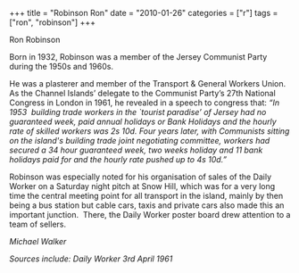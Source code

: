 +++
title = "Robinson Ron"
date = "2010-01-26"
categories = ["r"]
tags = ["ron", "robinson"]
+++

Ron Robinson

Born in 1932, Robinson was a member of the Jersey Communist Party during the 1950s and 1960s.

He was a plasterer and member of the Transport & General Workers Union. As the Channel Islands’ delegate to the Communist Party’s 27th National Congress in London in 1961, he revealed in a speech to congress that: _“In 1953  building trade workers in the \`tourist paradise’ of Jersey had no guaranteed week, paid annual holidays or Bank Holidays and the hourly rate of skilled workers was 2s 10d. Four years later, with Communists sitting on the island's building trade joint negotiating committee, workers had secured a 34 hour guaranteed week, two weeks holiday and 11 bank holidays paid for and the hourly rate pushed up to 4s 10d.”_  
  


Robinson was especially noted for his organisation of sales of the Daily Worker on a Saturday night pitch at Snow Hill, which was for a very long time the central meeting point for all transport in the island, mainly by then being a bus station but cable cars, taxis and private cars also made this an important junction.  There, the Daily Worker poster board drew attention to a team of sellers. 

_Michael Walker_  
  

_Sources include: Daily Worker 3rd April 1961_
